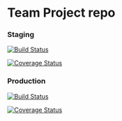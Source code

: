 # Team Project repo

### Staging
[![Build Status](https://travis-ci.com/gururaj3/match-a-pet.svg?branch=develop)](https://travis-ci.com/gururaj3/match-a-pet)

[![Coverage Status](https://coveralls.io/repos/github/gururaj3/match-a-pet/badge.svg?branch=develop)](https://coveralls.io/github/gururaj3/match-a-pet?branch=develop)

### Production

[![Build Status](https://travis-ci.com/gcivil-nyu-org/match-a-pet.svg?branch=main)](https://travis-ci.com/gcivil-nyu-org/match-a-pet)

[![Coverage Status](https://coveralls.io/repos/github/gcivil-nyu-org/match-a-pet/badge.svg?branch=main)](https://coveralls.io/github/gcivil-nyu-org/match-a-pet?branch=main)
